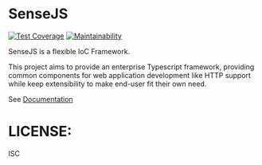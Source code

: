 SenseJS
=======
[![Test Coverage](https://api.codeclimate.com/v1/badges/651f7b2bb58759ba7a87/test_coverage)](https://codeclimate.com/github/sensejs/sensejs/test_coverage)
[![Maintainability](https://api.codeclimate.com/v1/badges/651f7b2bb58759ba7a87/maintainability)](https://codeclimate.com/github/sensejs/sensejs/maintainability)

SenseJS is a flexible IoC Framework.

This project aims to provide an enterprise Typescript framework,  providing common components
for web application development like HTTP support while keep extensibility
to make end-user fit their own need.

See [Documentation](https://sensejs.io)


# LICENSE:

ISC
